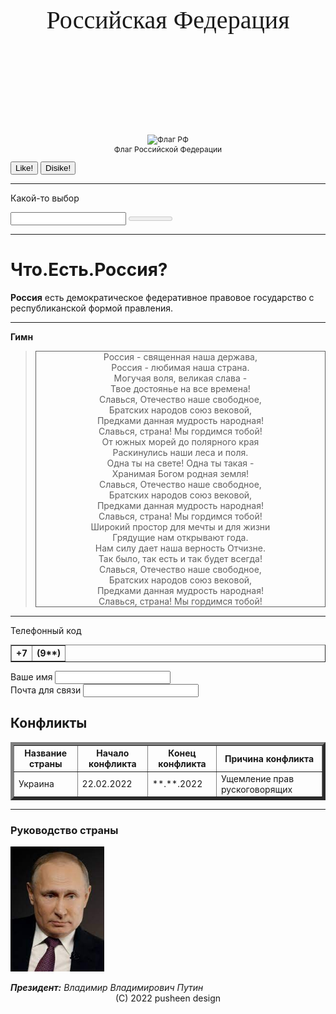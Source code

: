 <!DOCTYPE html>

<html>

<head>
  <meta charset="utf-8">
  <link rel="stylesheet" href="stylesRF.css">
  <title>Страница</title>
</head>

<body>
  <header style="text-align: center;font-size: 40px;font-family: fantasy;">Российская Федерация</header>
  <p style="text-align: center;font-size: 12px;"><img
      src="https://filearchive.cnews.ru/img/book/2022/03/04/flag-rossii-02.png" alt="Флаг РФ" height="200"
      weight="200"><br>Флаг Российской Федерации</p>
  <button type="button">Like!</button>
  <button type="button">Disike!</button>
  <br>
  <hr>
  <p>Какой-то выбор</p>
  <input list="list">
  <datalist id="list">
    <option value="Like!"></option>
    <option value="Dislike!"></option>
  </datalist>
  <meter value="max"></meter>

  <hr>
  <h1>Что.Есть.Россия?</h1>
  <p><strong>Россия</strong> есть демократическое федеративное правовое государство с республиканской формой
    правления.</p>
  <hr>
  <p><strong> Гимн</strong></p>
  <blockquote>
    <p class="city" style="border:1px solid;text-align: center;">
      Россия - священная наша держава,<br>
      Россия - любимая наша страна.<br>
      Могучая воля, великая слава -<br>
      Твое достоянье на все времена!<br>
      Славься, Отечество наше свободное,<br>
      Братских народов союз вековой,<br>
      Предками данная мудрость народная!<br>
      Славься, страна! Мы гордимся тобой!<br>
      От южных морей до полярного края<br>
      Раскинулись наши леса и поля.<br>
      Одна ты на свете! Одна ты такая -<br>
      Хранимая Богом родная земля!<br>
      Славься, Отечество наше свободное,<br>
      Братских народов союз вековой,<br>
      Предками данная мудрость народная!<br>
      Славься, страна! Мы гордимся тобой!<br>
      Широкий простор для мечты и для жизни<br>
      Грядущие нам открывают года.<br>
      Нам силу дает наша верность Отчизне.<br>
      Так было, так есть и так будет всегда!<br>
      Славься, Отечество наше свободное,<br>
      Братских народов союз вековой,<br>
      Предками данная мудрость народная!<br>
      Славься, страна! Мы гордимся тобой!
    </p>
  </blockquote>
  <hr>
  <p>Телефонный код</p>
  <table border="1">
    <tr>
      <th>+7</th>
      <th>(9**)</th>
    </tr>
  </table>
  <form>
    <label for="name">Ваше имя</label>
    <input type="text" id="name">
    <br>
    <label for="email">Почта для связи</label>
    <input type="email" id="email">

  </form>
  <h2>Конфликты</h2>
  <table border="5">
    <tr>
      <th>Название страны</th>
      <th>Начало конфликта</th>
      <th>Конец конфликта</th>
      <th>Причина конфликта</th>
    </tr>
    <tr>
      <td>Украина</td>
      <td>22.02.2022</td>
      <td>**.**.2022</td>
      <td>Ущемление прав рускоговорящих</td>
    </tr>
  </table>
  <hr>
  <h3>Руководство страны</h3>
  <p class="city"><img src="putin.jpg" alt="ВВП" height="200" weight="200"></p>
  <cite><strong>Президент:</strong> Владимир
    Владимирович Путин</cite>
  <footer style="text-align: center;">(C) 2022 pusheen design</footer>
</body>

</html>
